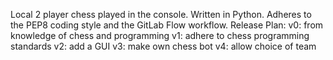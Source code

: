 Local 2 player chess played in the console.
Written in Python.
Adheres to the PEP8 coding style and the GitLab Flow workflow.
Release Plan:
v0: from knowledge of chess and programming
v1: adhere to chess programming standards
v2: add a GUI
v3: make own chess bot
v4: allow choice of team
